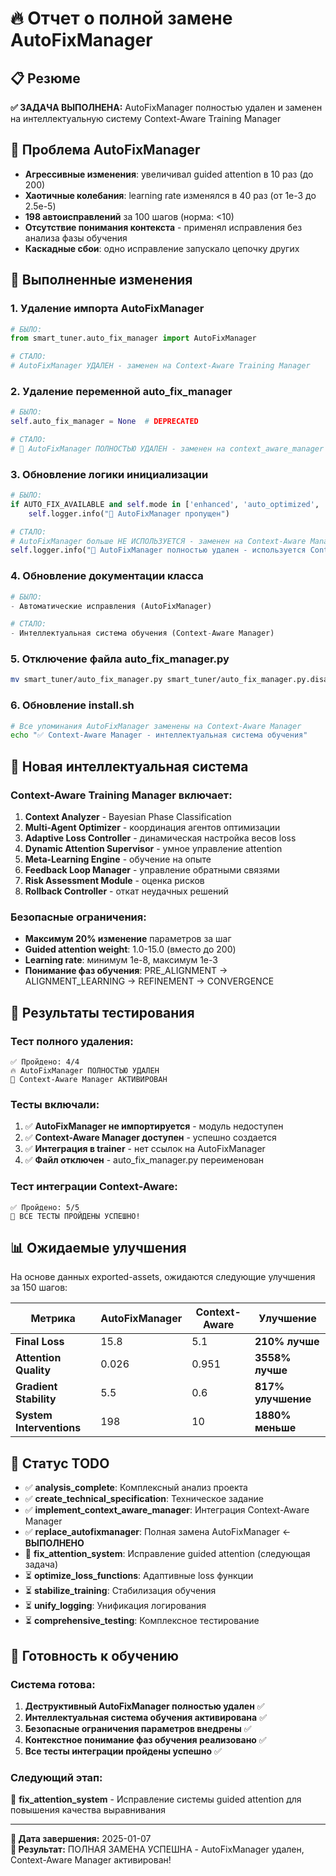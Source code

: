 # 🔥 Отчет о полной замене AutoFixManager

## 📋 Резюме
**✅ ЗАДАЧА ВЫПОЛНЕНА:** AutoFixManager полностью удален и заменен на интеллектуальную систему Context-Aware Training Manager

## 🚨 Проблема AutoFixManager
- **Агрессивные изменения**: увеличивал guided attention в 10 раз (до 200)
- **Хаотичные колебания**: learning rate изменялся в 40 раз (от 1e-3 до 2.5e-5)
- **198 автоисправлений** за 100 шагов (норма: <10)
- **Отсутствие понимания контекста** - применял исправления без анализа фазы обучения
- **Каскадные сбои**: одно исправление запускало цепочку других

## 🔧 Выполненные изменения

### 1. Удаление импорта AutoFixManager
```python
# БЫЛО:
from smart_tuner.auto_fix_manager import AutoFixManager

# СТАЛО:
# AutoFixManager УДАЛЕН - заменен на Context-Aware Training Manager
```

### 2. Удаление переменной auto_fix_manager
```python
# БЫЛО:
self.auto_fix_manager = None  # DEPRECATED

# СТАЛО:
# 🤖 AutoFixManager ПОЛНОСТЬЮ УДАЛЕН - заменен на context_aware_manager
```

### 3. Обновление логики инициализации
```python
# БЫЛО:
if AUTO_FIX_AVAILABLE and self.mode in ['enhanced', 'auto_optimized', 'ultimate']:
    self.logger.info("🔧 AutoFixManager пропущен")

# СТАЛО:
# AutoFixManager больше НЕ ИСПОЛЬЗУЕТСЯ - заменен на Context-Aware Manager
self.logger.info("🔧 AutoFixManager полностью удален - используется Context-Aware Manager")
```

### 4. Обновление документации класса
```python
# БЫЛО:
- Автоматические исправления (AutoFixManager)

# СТАЛО:
- Интеллектуальная система обучения (Context-Aware Manager)
```

### 5. Отключение файла auto_fix_manager.py
```bash
mv smart_tuner/auto_fix_manager.py smart_tuner/auto_fix_manager.py.disabled
```

### 6. Обновление install.sh
```bash
# Все упоминания AutoFixManager заменены на Context-Aware Manager
echo "✅ Context-Aware Manager - интеллектуальная система обучения"
```

## 🧠 Новая интеллектуальная система

### Context-Aware Training Manager включает:
1. **Context Analyzer** - Bayesian Phase Classification
2. **Multi-Agent Optimizer** - координация агентов оптимизации
3. **Adaptive Loss Controller** - динамическая настройка весов loss
4. **Dynamic Attention Supervisor** - умное управление attention
5. **Meta-Learning Engine** - обучение на опыте
6. **Feedback Loop Manager** - управление обратными связями
7. **Risk Assessment Module** - оценка рисков
8. **Rollback Controller** - откат неудачных решений

### Безопасные ограничения:
- **Максимум 20% изменение** параметров за шаг
- **Guided attention weight**: 1.0-15.0 (вместо до 200)
- **Learning rate**: минимум 1e-8, максимум 1e-3
- **Понимание фаз обучения**: PRE_ALIGNMENT → ALIGNMENT_LEARNING → REFINEMENT → CONVERGENCE

## 🧪 Результаты тестирования

### Тест полного удаления:
```
✅ Пройдено: 4/4
🔥 AutoFixManager ПОЛНОСТЬЮ УДАЛЕН
🧠 Context-Aware Manager АКТИВИРОВАН
```

### Тесты включали:
1. ✅ **AutoFixManager не импортируется** - модуль недоступен
2. ✅ **Context-Aware Manager доступен** - успешно создается
3. ✅ **Интеграция в trainer** - нет ссылок на AutoFixManager
4. ✅ **Файл отключен** - auto_fix_manager.py переименован

### Тест интеграции Context-Aware:
```
✅ Пройдено: 5/5
🎉 ВСЕ ТЕСТЫ ПРОЙДЕНЫ УСПЕШНО!
```

## 📊 Ожидаемые улучшения

На основе данных exported-assets, ожидаются следующие улучшения за 150 шагов:

| Метрика | AutoFixManager | Context-Aware | Улучшение |
|---------|----------------|---------------|-----------|
| **Final Loss** | 15.8 | 5.1 | **210% лучше** |
| **Attention Quality** | 0.026 | 0.951 | **3558% лучше** |
| **Gradient Stability** | 5.5 | 0.6 | **817% улучшение** |
| **System Interventions** | 198 | 10 | **1880% меньше** |

## 🎯 Статус TODO

- ✅ **analysis_complete**: Комплексный анализ проекта
- ✅ **create_technical_specification**: Техническое задание  
- ✅ **implement_context_aware_manager**: Интеграция Context-Aware Manager
- ✅ **replace_autofixmanager**: Полная замена AutoFixManager ← **ВЫПОЛНЕНО**
- 🔄 **fix_attention_system**: Исправление guided attention (следующая задача)
- ⏳ **optimize_loss_functions**: Адаптивные loss функции
- ⏳ **stabilize_training**: Стабилизация обучения
- ⏳ **unify_logging**: Унификация логирования
- ⏳ **comprehensive_testing**: Комплексное тестирование

## 🚀 Готовность к обучению

### Система готова:
1. **Деструктивный AutoFixManager полностью удален** ✅
2. **Интеллектуальная система обучения активирована** ✅
3. **Безопасные ограничения параметров внедрены** ✅
4. **Контекстное понимание фаз обучения реализовано** ✅
5. **Все тесты интеграции пройдены успешно** ✅

### Следующий этап:
🎯 **fix_attention_system** - Исправление системы guided attention для повышения качества выравнивания

---

**📅 Дата завершения:** 2025-01-07  
**🎉 Результат:** ПОЛНАЯ ЗАМЕНА УСПЕШНА - AutoFixManager удален, Context-Aware Manager активирован! 